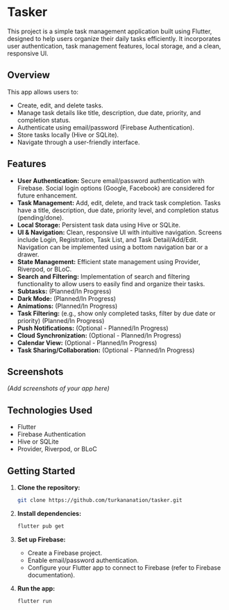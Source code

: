 # Tasker

This project is a simple task management application built using Flutter, designed to help users organize their daily tasks efficiently. It incorporates user authentication, task management features, local storage, and a clean, responsive UI.

## Overview

This app allows users to:

*   Create, edit, and delete tasks.
*   Manage task details like title, description, due date, priority, and completion status.
*   Authenticate using email/password (Firebase Authentication).
*   Store tasks locally (Hive or SQLite).
*   Navigate through a user-friendly interface.

## Features

*   **User Authentication:** Secure email/password authentication with Firebase.  Social login options (Google, Facebook) are considered for future enhancement.
*   **Task Management:** Add, edit, delete, and track task completion. Tasks have a title, description, due date, priority level, and completion status (pending/done).
*   **Local Storage:** Persistent task data using Hive or SQLite.
*   **UI & Navigation:** Clean, responsive UI with intuitive navigation. Screens include Login, Registration, Task List, and Task Detail/Add/Edit. Navigation can be implemented using a bottom navigation bar or a drawer.
*   **State Management:** Efficient state management using Provider, Riverpod, or BLoC.
*   **Search and Filtering:**  Implementation of search and filtering functionality to allow users to easily find and organize their tasks.
*   **Subtasks:** (Planned/In Progress)
*   **Dark Mode:** (Planned/In Progress)
*   **Animations:** (Planned/In Progress)
*   **Task Filtering:** (e.g., show only completed tasks, filter by due date or priority) (Planned/In Progress)
*   **Push Notifications:** (Optional - Planned/In Progress)
*   **Cloud Synchronization:** (Optional - Planned/In Progress)
*   **Calendar View:** (Optional - Planned/In Progress)
*   **Task Sharing/Collaboration:** (Optional - Planned/In Progress)

## Screenshots

*(Add screenshots of your app here)*

## Technologies Used

*   Flutter
*   Firebase Authentication
*   Hive or SQLite
*   Provider, Riverpod, or BLoC

## Getting Started

1.  **Clone the repository:**

    ```bash
    git clone https://github.com/turkananation/tasker.git
    ```

2.  **Install dependencies:**

    ```bash
    flutter pub get
    ```

3.  **Set up Firebase:**
    *   Create a Firebase project.
    *   Enable email/password authentication.
    *   Configure your Flutter app to connect to Firebase (refer to Firebase documentation).

4.  **Run the app:**

    ```bash
    flutter run
    ```
